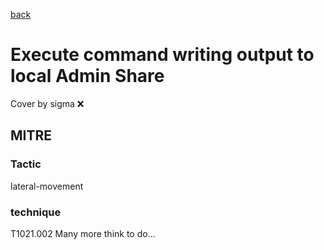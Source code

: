 [back](../index.md)
# Execute command writing output to local Admin Share
Cover by sigma :x: 
## MITRE
### Tactic
lateral-movement
### technique
T1021.002
Many more think to do...